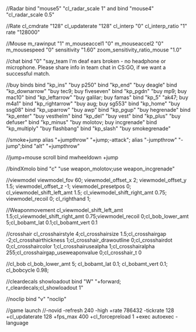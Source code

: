 //Radar 
bind "mouse5" "cl_radar_scale 1" and bind "mouse4" "cl_radar_scale 0.5"

//Rate 
cl_cmdrate "128"
cl_updaterate "128"
cl_interp "0"
cl_interp_ratio "1"
rate "128000" 

//Mouse
m_rawinput "1"
m_mouseaccel1 "0"
m_mouseaccel2 "0"
m_mousespeed "0"
sensitivity "1.60"
zoom_sensitivity_ratio_mouse "1.0"

//chat
bind "0" "say_team I'm deaf ears broken - no headphone or microphone. Please share info in team chat in CS:GO, if we want a successful match.

//buy binds
bind "kp_ins" "buy p250"
bind "kp_end" "buy deagle"
bind "kp_downarrow" "buy tec9; buy fiveseven"
bind "kp_pgdn" "buy mp9; buy mac10"
bind "kp_leftarrow" "buy galilar; buy famas"
bind "kp_5" "ak47; buy m4a1"
bind "kp_rightarrow" "buy aug; buy sg553"
bind "kp_home" "buy ssg08"
bind "kp_uparrow" "buy awp"
bind "kp_pgup" "buy hegrenade"
bind "kp_enter" "buy vesthelm"
bind "kp_del" "buy vest"
bind "kp_plus" "buy defuser"
bind "kp_minus" "buy molotov; buy incgrenade"
bind "kp_multiply" "buy flashbang"
bind "kp_slash" "buy smokegrenade"

//smoke+jump
alias "+jumpthrow" "+jump;-attack"; alias "-jumpthrow" "-jump";bind "alt" "+jumpthrow"

//jump+mouse scroll
bind mwheeldown +jump

//bindXmolo
bind "c" "use weapon_molotov;use weapon_incgrenade"

//viewmodel
viewmodel_fov 60; viewmodel_offset_x 2; viewmodel_offset_y 1.5; viewmodel_offset_z -1; viewmodel_presetpos 0; cl_viewmodel_shift_left_amt 1.5; cl_viewmodel_shift_right_amt 0.75; viewmodel_recoil 0; cl_righthand 1;

//Weaponmovement
cl_viewmodel_shift_left_amt 1.5;cl_viewmodel_shift_right_amt 0.75;viewmodel_recoil 0;cl_bob_lower_amt 5;cl_bobamt_lat 0.1;cl_bobamt_vert 0.1

//crosshair
cl_crosshairstyle 4;cl_crosshairsize 1.5;cl_crosshairgap -2;cl_crosshairthickness 1;cl_crosshair_drawoutline 0;cl_crosshairdot 0;cl_crosshaircolor 1;cl_crosshairusealpha 1;cl_crosshairalpha 255;cl_crosshairgap_useweaponvalue 0;cl_crosshair_t 0

//cl_bob
cl_bob_lower_amt 5; cl_bobamt_lat 0.1; cl_bobamt_vert 0.1; cl_bobcycle 0.98;

//cleardecals showloadout
bind "W" "+forward; r_cleardecals;cl_showloadout 1"

//noclip
bind "v" "noclip"

//game launch 
//-novid -refresh 240 -high +rate 786432 -tickrate 128 +cl_updaterate 128 +fps_max 400 +cl_forcepreload 1 +exec autoexec -language
